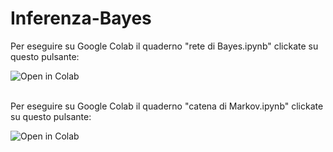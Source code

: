 # Inferenza-Bayes

Per eseguire su Google Colab il quaderno "rete di Bayes.ipynb" clickate su questo pulsante:

<a href="https://colab.research.google.com/github/capitanio/Inferenza-Bayes/blob/main/rete di bayes.ipynb"><img align="left" src="https://colab.research.google.com/assets/colab-badge.svg" alt="Open in Colab" title="Open and Execute in Google Colaboratory"></a>    
<br />

Per eseguire su Google Colab il quaderno "catena di Markov.ipynb" clickate su questo pulsante:

<a href="https://colab.research.google.com/github/capitanio/Inferenza-Bayes/blob/main/catena di Markov.ipynb"><img align="left" src="https://colab.research.google.com/assets/colab-badge.svg" alt="Open in Colab" title="Open and Execute in Google Colaboratory"></a>  




